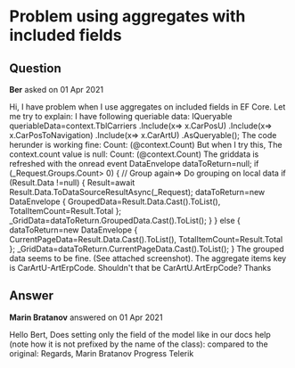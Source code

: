 # Problem using aggregates with included fields

## Question

**Ber** asked on 01 Apr 2021

Hi, I have problem when I use aggregates on included fields in EF Core. Let me try to explain: I have following queriable data: IQueryable<TblCarrier> queriableData=context.TblCarriers .Include(x=> x.CarPosU) .Include(x=> x.CarPosToNavigation) .Include(x=> x.CarArtU) .AsQueryable(); The code herunder is working fine: <GridAggregates> <GridAggregate Field="CarArtUid" Aggregate="@GridAggregateType.Count" /> </GridAggregates> <GridColumns> <GridColumn Field="CarUid" FieldType="@(typeof(long))" Title="Uid" Width="150" Editable="false" Filterable="true"> </GridColumn> <GridColumn Field="CarBarcode" FieldType="@(typeof(long))" Title="Barcode" Width="150" Editable="false" Filterable="true"/> <GridColumn Field="CarTsCreation" FieldType="@(typeof(DateTime))" Title="Ts Created" DisplayFormat="{0:dd/MM/yyyy HH:mm:ss.fff}" Width="200" Editable="false" Filterable="true"/> <GridColumn Field="CarTsLastMove" FieldType="@(typeof(DateTime))" Title="Ts Moved" DisplayFormat="{0:dd/MM/yyyy HH:mm:ss.fff}" Width="200" Editable="false" Filterable="true"/> <GridColumn Field="CarDescription" FieldType="@(typeof(string))" Title="Description" Width="200" Editable="@(this.RoleLevel>=eRoles.Administrator)" Filterable="true"/> <GridColumn Field="CarArtUid" FieldType="@(typeof(long))" Title="Article" Width="200" Editable="@(this.RoleLevel>=eRoles.Developer)" Filterable="true"> <GroupHeaderTemplate> Count: (@context.Count) </GroupHeaderTemplate> </GridColumn> But when I try this, The context.count value is null: <GridAggregates> <GridAggregate Field="CarArtU.ArtErpCode" Aggregate="@GridAggregateType.Count" /> </GridAggregates> <GridColumns> <GridColumn Field="CarUid" FieldType="@(typeof(long))" Title="Uid" Width="150" Editable="false" Filterable="true"> </GridColumn> <GridColumn Field="CarBarcode" FieldType="@(typeof(long))" Title="Barcode" Width="150" Editable="false" Filterable="true"/> <GridColumn Field="CarTsCreation" FieldType="@(typeof(DateTime))" Title="Ts Created" DisplayFormat="{0:dd/MM/yyyy HH:mm:ss.fff}" Width="200" Editable="false" Filterable="true"/> <GridColumn Field="CarTsLastMove" FieldType="@(typeof(DateTime))" Title="Ts Moved" DisplayFormat="{0:dd/MM/yyyy HH:mm:ss.fff}" Width="200" Editable="false" Filterable="true"/> <GridColumn Field="CarDescription" FieldType="@(typeof(string))" Title="Description" Width="200" Editable="@(this.RoleLevel>=eRoles.Administrator)" Filterable="true"/> <GridColumn Field="CarArtU.ArtErpCode" FieldType="@(typeof(long))" Title="Article" Width="200" Editable="@(this.RoleLevel>=eRoles.Developer)" Filterable="true"> <GroupHeaderTemplate> Count: (@context.Count) </GroupHeaderTemplate> </GridColumn> The griddata is refreshed with the onread event DataEnvelope<T> dataToReturn=null; if (_Request.Groups.Count> 0) { // Group again=> Do grouping on local data if (Result.Data !=null) { Result=await Result.Data.ToDataSourceResultAsync(_Request); dataToReturn=new DataEnvelope<T> { GroupedData=Result.Data.Cast<AggregateFunctionsGroup>().ToList(), TotalItemCount=Result.Total }; _GridData=dataToReturn.GroupedData.Cast<object>().ToList(); } } else { dataToReturn=new DataEnvelope<T> { CurrentPageData=Result.Data.Cast<T>().ToList(), TotalItemCount=Result.Total }; _GridData=dataToReturn.CurrentPageData.Cast<object>().ToList(); } The grouped data seems to be fine. (See attached screenshot). The aggregate items key is CarArtU-ArtErpCode. Shouldn't that be CarArtU.ArtErpCode? Thanks

## Answer

**Marin Bratanov** answered on 01 Apr 2021

Hello Bert, Does setting only the field of the model like in our docs help (note how it is not prefixed by the name of the class): <GridAggregate Field=" ArtErpCode " Aggregate="@GridAggregateType.Count" /> compared to the original: <GridAggregate Field=" CarArtU.ArtErpCode " Aggregate="@GridAggregateType.Count" /> Regards, Marin Bratanov Progress Telerik

